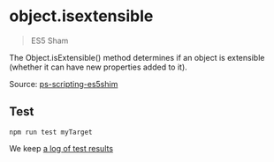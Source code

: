 # object.isextensible

> ES5 Sham

The Object.isExtensible() method determines if an object is extensible (whether it can have new properties added to it).

Source: [ps-scripting-es5shim](https://github.com/EugenTepin/ps-scripting-es5shim/blob/master/lib/Object/isExtensible.js)

## Test

    npm run test myTarget

We keep [a log of test results](./test/results_log.md)
